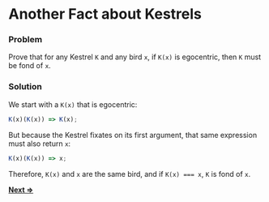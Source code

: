 # Another Fact about Kestrels

### Problem
Prove that for any Kestrel `K` and any bird `x`, if `K(x)` is egocentric, then `K` must be fond of `x`.

### Solution
We start with a `K(x)` that is egocentric:
```js
K(x)(K(x)) => K(x);
```
But because the Kestrel fixates on its first argument, that same expression must also return `x`:
```js
K(x)(K(x)) => x;
```
Therefore, `K(x)` and `x` are the same bird, and if `K(x) === x`, `K` is fond of `x`.

[**Next =>**](../13/README.md)

